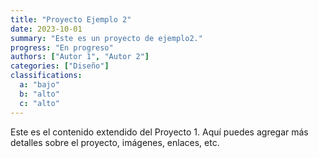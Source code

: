 ```yaml
---
title: "Proyecto Ejemplo 2"
date: 2023-10-01
summary: "Este es un proyecto de ejemplo2."
progress: "En progreso"
authors: ["Autor 1", "Autor 2"]
categories: ["Diseño"]
classifications:
  a: "bajo"
  b: "alto"
  c: "alto"
---
```


Este es el contenido extendido del Proyecto 1. Aquí puedes agregar más detalles sobre el proyecto, imágenes, enlaces, etc.
